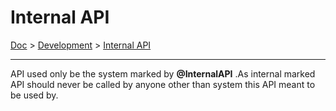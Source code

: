 # Internal API

[Doc](doc.md) > [Development](doc.md#development) > [Internal API](#internal-api)

---

API used only be the system marked by __@InternalAPI__ .As internal marked API should never be called by anyone other than system this API meant to be used by.
